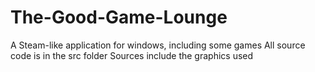 # The-Good-Game-Lounge
A Steam-like application for windows, including some games
All source code is in the src folder
Sources include the graphics used
